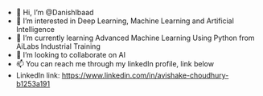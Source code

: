 - 👋 Hi, I’m @DanishIbaad
- 👀 I’m interested in Deep Learning, Machine Learning and Artificial Intelligence
- 🌱 I’m currently learning Advanced Machine Learning Using Python from AiLabs Industrial Training
- 💞️ I’m looking to collaborate on AI
- 📫 You can reach me through my linkedIn profile, link below
- LinkedIn link: https://www.linkedin.com/in/avishake-choudhury-b1253a191

<!---
DanishIbaad/DanishIbaad is a ✨ special ✨ repository because its `README.md` (this file) appears on your GitHub profile.
You can click the Preview link to take a look at your changes.
--->
